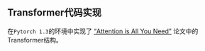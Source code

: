 ## Transformer代码实现

在`Pytorch 1.3`的环境中实现了 [“Attention is All You Need”](https://arxiv.org/abs/1706.03762) 论文中的Transformer结构。
